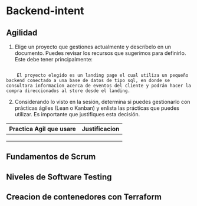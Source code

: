 # Backend-intent


## Agilidad
1. Elige un proyecto que gestiones actualmente y descríbelo en un documento. Puedes revisar los recursos que sugerimos para definirlo. Este debe tener principalmente:

<code>
    El proyecto elegido es un landing page el cual utiliza un pequeño backend conectado a una base de datos de tipo sql, en donde se consultara informacion acerca de eventos del cliente y podrán hacer la compra direccionados al store desde el landing.
</code>



2. Considerando lo visto en la sesión, determina si puedes gestionarlo con prácticas ágiles (Lean o Kanban) y enlista las prácticas que puedes utilizar. Es importante que justifiques esta decisión.


| Practica Agil que usare  |  Justificacion |
|---|---|
|   |   |
|   |   |
|   |   |

## Fundamentos de Scrum

## Niveles de Software Testing

## Creacion de contenedores con Terraform